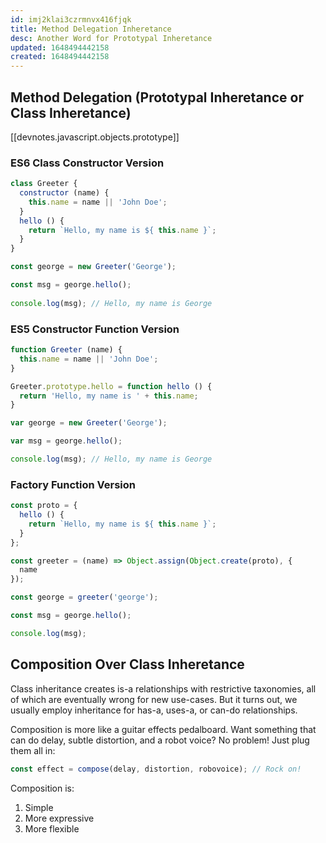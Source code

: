 ```yaml
---
id: imj2klai3czrmnvx416fjqk
title: Method Delegation Inheretance
desc: Another Word for Prototypal Inheretance
updated: 1648494442158
created: 1648494442158
---
```

## Method Delegation (Prototypal Inheretance or Class Inheretance)

[[devnotes.javascript.objects.prototype]]

### ES6 Class Constructor Version

```javascript
class Greeter {
  constructor (name) {
    this.name = name || 'John Doe';
  }
  hello () {
    return `Hello, my name is ${ this.name }`;
  }
}

const george = new Greeter('George');

const msg = george.hello();
 
console.log(msg); // Hello, my name is George
```

### ES5 Constructor Function Version

```javascript
function Greeter (name) {
  this.name = name || 'John Doe';
}

Greeter.prototype.hello = function hello () {
  return 'Hello, my name is ' + this.name;
}

var george = new Greeter('George');

var msg = george.hello();

console.log(msg); // Hello, my name is George
```

### Factory Function Version

```javascript
const proto = {
  hello () {
    return `Hello, my name is ${ this.name }`;
  }
};

const greeter = (name) => Object.assign(Object.create(proto), {
  name
});

const george = greeter('george');

const msg = george.hello();

console.log(msg);
```

## Composition Over Class Inheretance

Class inheritance creates is-a relationships with restrictive taxonomies, all of which are eventually wrong for new use-cases. But it turns out, we usually employ inheritance for has-a, uses-a, or can-do relationships.

Composition is more like a guitar effects pedalboard. Want something that can do delay, subtle distortion, and a robot voice? No problem! Just plug them all in:

```javascript
const effect = compose(delay, distortion, robovoice); // Rock on!
```

Composition is:

1. Simple
2. More expressive
3. More flexible
